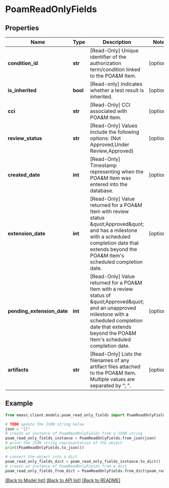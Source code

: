 # PoamReadOnlyFields


## Properties

Name | Type | Description | Notes
------------ | ------------- | ------------- | -------------
**condition_id** | **str** | [Read-Only] Unique identifier of the authorization term/condition linked to the POA&amp;M Item. | [optional] 
**is_inherited** | **bool** | [Read-only] Indicates whether a test result is inherited. | [optional] 
**cci** | **str** | [Read-Only] CCI associated with POA&amp;M Item. | [optional] 
**review_status** | **str** | [Read-Only] Values include the following options: (Not Approved,Under Review,Approved) | [optional] 
**created_date** | **int** | [Read-Only] Timestamp representing when the POA&amp;M Item was entered into the database. | [optional] 
**extension_date** | **int** | [Read-Only] Value returned for a POA&amp;M Item with review status \&quot;Approved\&quot; and has a milestone with a scheduled completion date that extends beyond the POA&amp;M Item&#39;s scheduled completion date.  | [optional] 
**pending_extension_date** | **int** | [Read-Only] Value returned for a POA&amp;M Item with a review status of \&quot;Approved\&quot; and an unapproved milestone with a scheduled completion date that extends beyond the POA&amp;M Item&#39;s scheduled completion date.  | [optional] 
**artifacts** | **str** | [Read-Only] Lists the filenames of any artifact files attached to the POA&amp;M Item. Multiple values are separated by “; ”. | [optional] 

## Example

```python
from emass_client.models.poam_read_only_fields import PoamReadOnlyFields

# TODO update the JSON string below
json = "{}"
# create an instance of PoamReadOnlyFields from a JSON string
poam_read_only_fields_instance = PoamReadOnlyFields.from_json(json)
# print the JSON string representation of the object
print(PoamReadOnlyFields.to_json())

# convert the object into a dict
poam_read_only_fields_dict = poam_read_only_fields_instance.to_dict()
# create an instance of PoamReadOnlyFields from a dict
poam_read_only_fields_from_dict = PoamReadOnlyFields.from_dict(poam_read_only_fields_dict)
```
[[Back to Model list]](../README.md#documentation-for-models) [[Back to API list]](../README.md#documentation-for-api-endpoints) [[Back to README]](../README.md)


